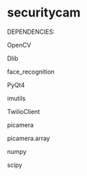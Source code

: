 # securitycam



DEPENDENCIES:

OpenCV

Dlib

face_recognition

PyQt4

imutils

TwilioClient

picamera

picamera.array

numpy 

scipy

